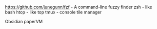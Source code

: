https://github.com/junegunn/fzf - A command-line fuzzy finder
zsh - like bash
htop - like top
tmux - console tile manager

Obsidian
paperVM

